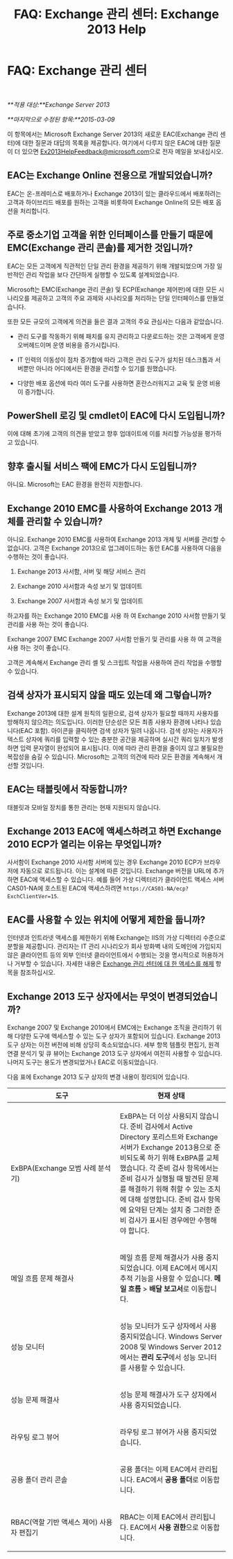 ﻿---
title: 'FAQ: Exchange 관리 센터: Exchange 2013 Help'
TOCTitle: 'FAQ: Exchange 관리 센터'
ms:assetid: 3de0042f-74a6-458f-947c-3cd6eeacd6ab
ms:mtpsurl: https://technet.microsoft.com/ko-kr/library/JJ552409(v=EXCHG.150)
ms:contentKeyID: 50482926
ms.date: 05/22/2018
mtps_version: v=EXCHG.150
ms.translationtype: MT
---

# FAQ: Exchange 관리 센터

 

_**적용 대상:**Exchange Server 2013_

_**마지막으로 수정된 항목:**2015-03-09_

이 항목에서는 Microsoft Exchange Server 2013의 새로운 EAC(Exchange 관리 센터)에 대한 질문과 대답의 목록을 제공합니다. 여기에서 다루지 않은 EAC에 대한 질문이 더 있으면 [Ex2013HelpFeedback@microsoft.com](mailto:ex2013helpfeedback@microsoft.com)으로 전자 메일을 보내십시오.

## EAC는 Exchange Online 전용으로 개발되었습니까?

EAC는 온-프레미스로 배포하거나 Exchange 2013이 있는 클라우드에서 배포하려는 고객과 하이브리드 배포를 원하는 고객을 비롯하여 Exchange Online의 모든 배포 옵션을 처리합니다.

## 주로 중소기업 고객을 위한 인터페이스를 만들기 때문에 EMC(Exchange 관리 콘솔)를 제거한 것입니까?

EAC는 모든 고객에게 직관적인 단일 관리 환경을 제공하기 위해 개발되었으며 가장 일반적인 관리 작업을 보다 간단하게 실행할 수 있도록 설계되었습니다.

Microsoft는 EMC(Exchange 관리 콘솔) 및 ECP(Exchange 제어판)에 대한 모든 시나리오를 제공하고 고객의 주요 과제와 시나리오를 처리하는 단일 인터페이스를 만들었습니다.

또한 모든 규모의 고객에게 의견을 들은 결과 고객의 주요 관심사는 다음과 같았습니다.

  - 관리 도구를 작동하기 위해 패치를 유지 관리하고 다운로드하는 것은 고객에게 운영 오버헤드이며 운영 비용을 증가시킵니다.

  - IT 인력의 이동성이 점차 증가함에 따라 고객은 관리 도구가 설치된 데스크톱과 서버뿐만 아니라 어디에서든 환경을 관리할 수 있기를 원했습니다.

  - 다양한 배포 옵션에 따라 여러 도구를 사용하면 혼란스러워지고 교육 및 운영 비용이 증가합니다.

## PowerShell 로깅 및 cmdlet이 EAC에 다시 도입됩니까?

이에 대해 초기에 고객의 의견을 받았고 향후 업데이트에 이를 처리할 가능성을 평가하고 있습니다.

## 향후 출시될 서비스 팩에 EMC가 다시 도입됩니까?

아니요. Microsoft는 EAC 환경을 완전히 지원합니다.

## Exchange 2010 EMC를 사용하여 Exchange 2013 개체를 관리할 수 있습니까?

아니요. Exchange 2010 EMC를 사용하여 Exchange 2013 개체 및 서버를 관리할 수 없습니다. 고객은 Exchange 2013으로 업그레이드하는 동안 EAC를 사용하여 다음을 수행하는 것이 좋습니다.

1.  Exchange 2013 사서함, 서버 및 해당 서비스 관리

2.  Exchange 2010 사서함과 속성 보기 및 업데이트

3.  Exchange 2007 사서함과 속성 보기 및 업데이트

하고자를 하는 Exchange 2010 EMC를 사용 하 여 Exchange 2010 사서함 만들기 및 관리를 사용 하는 것이 좋습니다.

Exchange 2007 EMC Exchange 2007 사서함 만들기 및 관리를 사용 하 여 고객을 사용 하는 것이 좋습니다.

고객은 계속해서 Exchange 관리 셸 및 스크립트 작업을 사용하여 관리 작업을 수행할 수 있습니다.

## 검색 상자가 표시되지 않을 때도 있는데 왜 그렇습니까?

Exchange 2013에 대한 설계 원칙의 일환으로, 검색 상자가 필요할 때까지 사용자를 방해하지 않으려는 의도입니다. 이러한 단순성은 모든 최종 사용자 환경에 나타나 있습니다(EAC 포함). 아이콘을 클릭하면 검색 상자가 밀려 나옵니다. 검색 상자는 사용자가 텍스트 상자에 쿼리를 입력할 수 있는 충분한 공간을 제공하며 실시간 쿼리 일치가 발생하면 입력 문자열이 완성되어 표시됩니다. 이에 따라 관리 환경을 줄이지 않고 불필요한 복잡성을 숨길 수 있습니다. Microsoft는 고객의 의견에 따라 모든 환경을 계속해서 개선할 것입니다.

## EAC는 태블릿에서 작동합니까?

태블릿과 모바일 장치를 통한 관리는 현재 지원되지 않습니다.

## Exchange 2013 EAC에 액세스하려고 하면 Exchange 2010 ECP가 열리는 이유는 무엇입니까?

사서함이 Exchange 2010 사서함 서버에 있는 경우 Exchange 2010 ECP가 브라우저에 자동으로 로드됩니다. 이는 설계에 따른 것입니다. Exchange 버전을 URL에 추가하면 EAC에 액세스할 수 있습니다. 예를 들어 가상 디렉터리가 클라이언트 액세스 서버 CAS01-NA에 호스트된 EAC에 액세스하려면 `https://CAS01-NA/ecp?ExchClientVer=15`.

## EAC를 사용할 수 있는 위치에 어떻게 제한을 둡니까?

인터넷과 인트라넷 액세스를 제한하기 위해 Exchange는 IIS의 가상 디렉터리 수준으로 분할을 제공합니다. 관리자는 IT 관리 시나리오가 회사 방화벽 내의 도메인에 가입되지 않은 클라이언트 등의 외부 인터넷 클라이언트에서 수행되는 것을 명시적으로 허용하거나 거부할 수 있습니다. 자세한 내용은 [Exchange 관리 센터에 대 한 액세스를 해제](turn-off-access-to-the-exchange-admin-center-exchange-2013-help.md) 항목을 참조하십시오.

## Exchange 2013 도구 상자에서는 무엇이 변경되었습니까?

Exchange 2007 및 Exchange 2010에서 EMC에는 Exchange 조직을 관리하기 위해 다양한 도구에 액세스할 수 있는 도구 상자가 포함되어 있습니다. Exchange 2013 도구 상자는 이전 버전에 비해 상당히 축소되었습니다. 세부 항목 템플릿 편집기, 원격 연결 분석기 및 큐 뷰어는 Exchange 2013 도구 상자에서 여전히 사용할 수 있습니다. 나머지 도구는 용도가 변경되었거나 EAC로 이동되었습니다.

다음 표에 Exchange 2013 도구 상자의 변경 내용이 정리되어 있습니다.


<table>
<colgroup>
<col style="width: 50%" />
<col style="width: 50%" />
</colgroup>
<thead>
<tr class="header">
<th>도구</th>
<th>현재 상태</th>
</tr>
</thead>
<tbody>
<tr class="odd">
<td><p>ExBPA(Exchange 모범 사례 분석기)</p></td>
<td><p>ExBPA는 더 이상 사용되지 않습니다. 준비 검사에서 Active Directory 포리스트와 Exchange 서버가 Exchange 2013용으로 준비되도록 하기 위해 ExBPA를 교체했습니다. 각 준비 검사 항목에서는 준비 검사가 실행될 때 발견된 문제를 해결하기 위해 취할 수 있는 조치에 대해 설명합니다. 준비 검사 항목에 요약된 단계는 설치 중 그러한 준비 검사가 표시된 경우에만 수행해야 합니다.</p></td>
</tr>
<tr class="even">
<td><p>메일 흐름 문제 해결사</p></td>
<td><p>메일 흐름 문제 해결사가 사용 중지되었습니다. 이제 EAC에서 메시지 추적 기능을 사용할 수 있습니다. <strong>메일 흐름</strong> &gt; <strong>배달 보고서</strong>로 이동합니다.</p></td>
</tr>
<tr class="odd">
<td><p>성능 모니터</p></td>
<td><p>성능 모니터가 도구 상자에서 사용 중지되었습니다. Windows Server 2008 및 Windows Server 2012에서는 <strong>관리 도구</strong>에서 성능 모니터를 사용할 수 있습니다.</p></td>
</tr>
<tr class="even">
<td><p>성능 문제 해결사</p></td>
<td><p>성능 문제 해결사가 도구 상자에서 사용 중지되었습니다.</p></td>
</tr>
<tr class="odd">
<td><p>라우팅 로그 뷰어</p></td>
<td><p>라우팅 로그 뷰어가 사용 중지되었습니다.</p></td>
</tr>
<tr class="even">
<td><p>공용 폴더 관리 콘솔</p></td>
<td><p>공용 폴더는 이제 EAC에서 관리됩니다. EAC에서 <strong>공용 폴더</strong>로 이동합니다.</p></td>
</tr>
<tr class="odd">
<td><p>RBAC(역할 기반 액세스 제어) 사용자 편집기</p></td>
<td><p>RBAC는 이제 EAC에서 관리됩니다. EAC에서 <strong>사용 권한</strong>으로 이동합니다.</p></td>
</tr>
</tbody>
</table>

